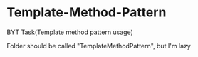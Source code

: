 # Template-Method-Pattern
BYT Task(Template method pattern usage)

Folder should be called "TemplateMethodPattern", but I'm lazy
